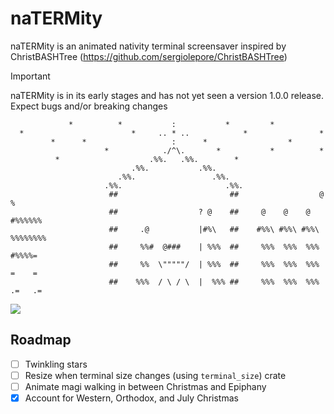# naTERMity
naTERMity is an animated nativity terminal screensaver inspired by ChristBASHTree (https://github.com/sergiolepore/ChristBASHTree)

> [!IMPORTANT]
> naTERMity is in its early stages and has not yet seen a version 1.0.0 release. Expect bugs and/or breaking changes

```
             *          *           :           *         *
  *                        *     .. * ..            *                *
         *      *                   :      *                  *
                     *            ./^\.       *           *          *
          *                    .%%.   .%%.        *
                           .%%.           .%%.
                        .%%.                 .%%.
                     .%%.                       .%%.
                      ##                         ##                  @   %
                      ##                  ? @    ##     @    @    @   #%%%%%%
                      ##     .@           |#%\   ##    #%%\ #%%\ #%%\ %%%%%%%%
                      ##     %%#  @###    | %%%  ##     %%%  %%%  %%%  #%%%%=
                      ##     %%  \"""""/  | %%%  ##     %%%  %%%  %%%  =    =
                      ##    %%%  / \ / \  |  %%% ##     %%%  %%%  %%% .=   .=
```
![](scenes.avif)

## Roadmap
- [ ] Twinkling stars
- [ ] Resize when terminal size changes (using `terminal_size`) crate
- [ ] Animate magi walking in between Christmas and Epiphany
- [x] Account for Western, Orthodox, and July Christmas
